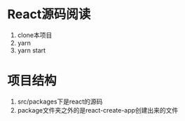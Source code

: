 # React源码阅读

1. clone本项目
2. yarn
3. yarn start

# 项目结构
1. src/packages下是react的源码
2. package文件夹之外的是react-create-app创建出来的文件

